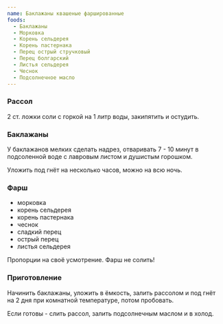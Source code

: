 ```yaml
---
name: Баклажаны квашеные фаршированные
foods:
  - Баклажаны
  - Морковка
  - Корень сельдерея
  - Корень пастернака
  - Перец острый стручковый
  - Перец болгарский
  - Листья сельдерея
  - Чеснок
  - Подсолнечное масло
---
```


### Рассол

2 ст. ложки соли с горкой на 1 литр воды, закипятить и остудить.

### Баклажаны

У баклажанов мелких сделать надрез, отваривать 7 - 10 минут в подсоленной воде с лавровым листом и душистым горошком.

Уложить под гнёт на несколько часов, можно на всю ночь.

### Фарш

- морковка
- корень сельдерея
- корень пастернака
- чеснок
- сладкий перец
- острый перец
- листья сельдерея

Пропорции на своё усмотрение. Фарш не солить!

### Приготовление

Начинить баклажаны, уложить в ёмкость, залить рассолом и под гнёт на 2 дня при комнатной температуре, потом пробовать.

Если готовы - слить рассол, залить подсолнечным маслом и в холод.
